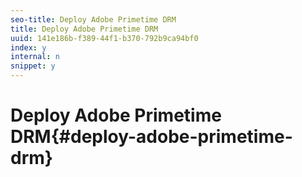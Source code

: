 ```yaml
---
seo-title: Deploy Adobe Primetime DRM
title: Deploy Adobe Primetime DRM
uuid: 141e186b-f389-44f1-b370-792b9ca94bf0
index: y
internal: n
snippet: y
---
```


# Deploy Adobe Primetime DRM{#deploy-adobe-primetime-drm}


